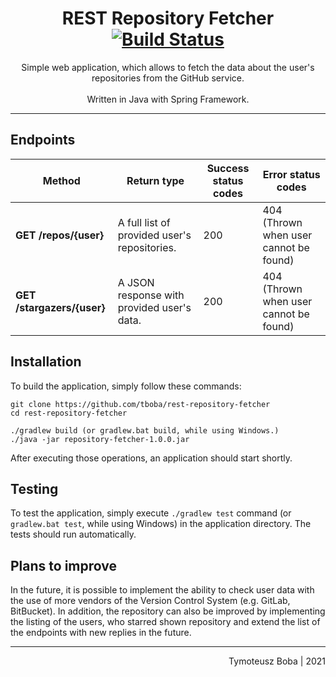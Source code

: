 # <div style="text-align: center;">REST Repository Fetcher [![Build Status](https://travis-ci.com/tboba/rest-repository-fetcher.svg?branch=master)](https://travis-ci.com/tboba/rest-repository-fetcher) </div> 
  <div style="text-align: center;">Simple web application, which allows to fetch the data about the user's repositories from the GitHub service.</div> <br>
<div style="text-align: center;">Written in Java with Spring Framework.</div>
<hr>

## Endpoints

| Method                                             | Return type                                       | Success status codes   | Error status codes                         |
| -------------------------------------------------- | ------------------------------------------------- | ---------------------  | ------------------------------------------ |                   
| **GET  /repos/{user}**                             | A full list of provided user's repositories.      | 200                    | 404 (Thrown when user cannot be found)     |
| **GET  /stargazers/{user}**                        | A JSON response with provided user's data.        | 200                    | 404 (Thrown when user cannot be found)     |

## Installation
To build the application, simply follow these commands:
```
git clone https://github.com/tboba/rest-repository-fetcher
cd rest-repository-fetcher

./gradlew build (or gradlew.bat build, while using Windows.)
./java -jar repository-fetcher-1.0.0.jar
```
After executing those operations, an application should start shortly.

## Testing
To test the application, simply execute `./gradlew test` command (or `gradlew.bat test`, while using Windows) in the application directory.
The tests should run automatically.

## Plans to improve
In the future, it is possible to implement the ability to check user data with the use of
more vendors of the Version Control System (e.g. GitLab, BitBucket). 
In addition, the repository can also be improved by implementing the listing of the users, who starred shown repository and
extend the list of the endpoints with new replies in the future.

<hr>
<div style="text-align: right">Tymoteusz Boba | 2021</div>
